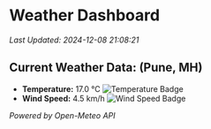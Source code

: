 
# Weather Dashboard

_Last Updated: 2024-12-08 21:08:21_

## Current Weather Data: (Pune, MH)
- **Temperature:** 17.0 °C ![Temperature Badge](https://img.shields.io/badge/Temperature-Low%20Temp-blue)
- **Wind Speed:** 4.5 km/h ![Wind Speed Badge](https://img.shields.io/badge/Wind%20Speed-Low%20Wind-blue)

*Powered by Open-Meteo API*
